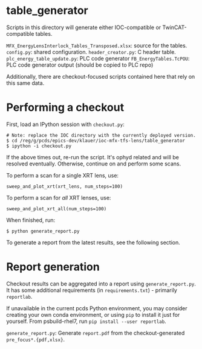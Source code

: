 table_generator
===============

Scripts in this directory will generate either IOC-compatible or
TwinCAT-compatible tables.

``MFX_EnergyLensInterlock_Tables_Transposed.xlsx``: source for the tables.
``config.py``: shared configuration.
``header_creator.py``: C header table.
``plc_energy_table_update.py``: PLC code generator
``FB_EnergyTables.TcPOU``: PLC code generator output (should be copied to PLC repo)

Additionally, there are checkout-focused scripts contained here that rely on this
same data.

Performing a checkout
=====================

First, load an IPython session with ``checkout.py``:

    # Note: replace the IOC directory with the currently deployed version.
    $ cd /reg/g/pcds/epics-dev/klauer/ioc-mfx-tfs-lens/table_generator
    $ ipython -i checkout.py


If the above times out, re-run the script.  It's ophyd related and will be
resolved eventually.  Otherwise, continue on and perform some scans.

To perform a scan for a single XRT lens, use:

    sweep_and_plot_xrt(xrt_lens, num_steps=100)

To perform a scan for _all_ XRT lenses, use:

    sweep_and_plot_xrt_all(num_steps=100)

When finished, run:

    $ python generate_report.py

To generate a report from the latest results, see the following section.

Report generation
=================

Checkout results can be aggregated into a report using ``generate_report.py``.
It has some additional requirements (in ``requirements.txt``) - primarily
``reportlab``.

If unavailable in the current pcds Python environment, you may consider creating
your own conda environment, or using ``pip`` to install it just for yourself.
From psbuild-rhel7, run ``pip install --user reportlab``.

``generate_report.py``: Generate ``report.pdf`` from the checkout-generated
``pre_focus*.{pdf,xlsx}``.
